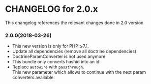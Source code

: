 # CHANGELOG for 2.0.x

This changelog references the relevant changes done in 2.0 version.

### 2.0.0(2018-03-26)

* This new version is only for PHP ⩾7.1.
* Update all dependencies (remove all doctrine dependencies)
* DoctrineParamConverter is not used anymore
* This bundle only converts hashid into an id
* Replace `autowire` with `passthrough`.  
This new parameter which allows to continue with the next param converters available.
